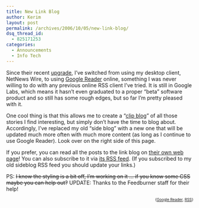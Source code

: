 ```yaml
---
title: New Link Blog
author: Kerim
layout: post
permalink: /archives/2006/10/05/new-link-blog/
dsq_thread_id:
  - 825171253
categories:
  - Announcements
  - Info Tech
---
```

Since their recent <a href="http://googlereader.blogspot.com/2006/09/something-looks-different.html" onclick="_gaq.push(['_trackEvent', 'outbound-article', 'http://googlereader.blogspot.com/2006/09/something-looks-different.html', 'upgrade']);" >upgrade</a>, I&#8217;ve switched from using my desktop client, NetNews Wire, to using <a href="http://reader.google.com/" onclick="_gaq.push(['_trackEvent', 'outbound-article', 'http://reader.google.com/', 'Google Reader']);" >Google Reader</a> online, something I was never willing to do with any previous online RSS client I&#8217;ve tried. It is still in Google Labs, which means it hasn&#8217;t even graduated to a proper &#8220;beta&#8221; software product and so still has some rough edges, but so far I&#8217;m pretty pleased with it.

One cool thing is that this allows me to create a &#8220;<a href="http://www.google.com/reader/shared/13948370226140918659" onclick="_gaq.push(['_trackEvent', 'outbound-article', 'http://www.google.com/reader/shared/13948370226140918659', 'clip blog']);" >clip blog</a>&#8221; of all those stories I find interesting, but simply don&#8217;t have the time to blog about. Accordingly, I&#8217;ve replaced my old &#8220;side blog&#8221; with a new one that will be updated much more often with much more content (as long as I continue to use Google Reader). Look over on the right side of this page.

If you prefer, you can read all the posts to the link blog on <a href="http://www.google.com/reader/shared/13948370226140918659" onclick="_gaq.push(['_trackEvent', 'outbound-article', 'http://www.google.com/reader/shared/13948370226140918659', 'their own web page']);" >their own web page</a>! You can also subscribe to it via <a href="http://feeds.feedburner.com//KerimsClips" onclick="_gaq.push(['_trackEvent', 'outbound-article', 'http://feeds.feedburner.com//KerimsClips', 'its RSS feed']);" >its RSS feed</a>. (If you subscribed to my old sideblog RSS feed you should update your links.)

PS: <span style="text-decoration: line-through;">I know the styling is a bit off, I&#8217;m working on it &#8230; if you know some CSS maybe you can help out?</span> UPDATE: Thanks to the Feedburner staff for their help!

<!-- technorati tags start -->

<div style="text-align:right;">
  <span style="font-size:x-small;">{<a href="http://www.technorati.com/tag/Google Reader" onclick="_gaq.push(['_trackEvent', 'outbound-article', 'http://www.technorati.com/tag/Google Reader', 'Google Reader']);"  rel="tag">Google Reader</a>, <a href="http://www.technorati.com/tag/RSS" onclick="_gaq.push(['_trackEvent', 'outbound-article', 'http://www.technorati.com/tag/RSS', 'RSS']);"  rel="tag">RSS</a>}</span>


<!-- technorati tags end -->

